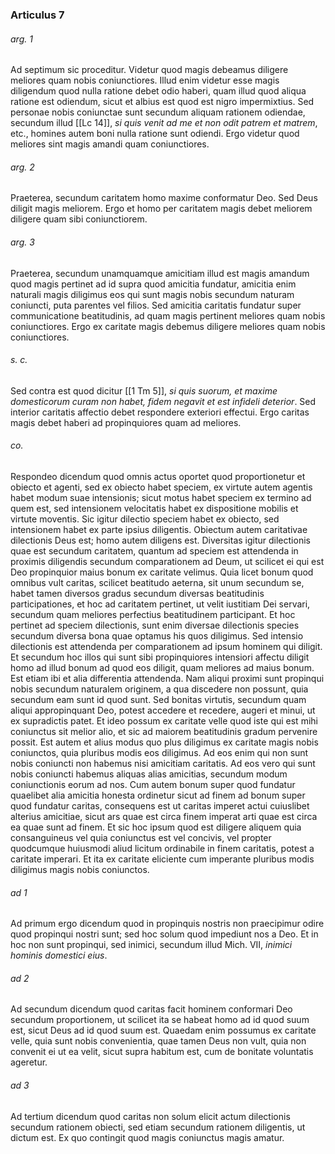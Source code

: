 ### Articulus 7

###### arg. 1
Ad septimum sic proceditur. Videtur quod magis debeamus diligere meliores quam nobis coniunctiores. Illud enim videtur esse magis diligendum quod nulla ratione debet odio haberi, quam illud quod aliqua ratione est odiendum, sicut et albius est quod est nigro impermixtius. Sed personae nobis coniunctae sunt secundum aliquam rationem odiendae, secundum illud [[Lc 14]], *si quis venit ad me et non odit patrem et matrem*, etc., homines autem boni nulla ratione sunt odiendi. Ergo videtur quod meliores sint magis amandi quam coniunctiores.

###### arg. 2
Praeterea, secundum caritatem homo maxime conformatur Deo. Sed Deus diligit magis meliorem. Ergo et homo per caritatem magis debet meliorem diligere quam sibi coniunctiorem.

###### arg. 3
Praeterea, secundum unamquamque amicitiam illud est magis amandum quod magis pertinet ad id supra quod amicitia fundatur, amicitia enim naturali magis diligimus eos qui sunt magis nobis secundum naturam coniuncti, puta parentes vel filios. Sed amicitia caritatis fundatur super communicatione beatitudinis, ad quam magis pertinent meliores quam nobis coniunctiores. Ergo ex caritate magis debemus diligere meliores quam nobis coniunctiores.

###### s. c.
Sed contra est quod dicitur [[1 Tm 5]], *si quis suorum, et maxime domesticorum curam non habet, fidem negavit et est infideli deterior*. Sed interior caritatis affectio debet respondere exteriori effectui. Ergo caritas magis debet haberi ad propinquiores quam ad meliores.

###### co.
Respondeo dicendum quod omnis actus oportet quod proportionetur et obiecto et agenti, sed ex obiecto habet speciem, ex virtute autem agentis habet modum suae intensionis; sicut motus habet speciem ex termino ad quem est, sed intensionem velocitatis habet ex dispositione mobilis et virtute moventis. Sic igitur dilectio speciem habet ex obiecto, sed intensionem habet ex parte ipsius diligentis. Obiectum autem caritativae dilectionis Deus est; homo autem diligens est. Diversitas igitur dilectionis quae est secundum caritatem, quantum ad speciem est attendenda in proximis diligendis secundum comparationem ad Deum, ut scilicet ei qui est Deo propinquior maius bonum ex caritate velimus. Quia licet bonum quod omnibus vult caritas, scilicet beatitudo aeterna, sit unum secundum se, habet tamen diversos gradus secundum diversas beatitudinis participationes, et hoc ad caritatem pertinet, ut velit iustitiam Dei servari, secundum quam meliores perfectius beatitudinem participant. Et hoc pertinet ad speciem dilectionis, sunt enim diversae dilectionis species secundum diversa bona quae optamus his quos diligimus. Sed intensio dilectionis est attendenda per comparationem ad ipsum hominem qui diligit. Et secundum hoc illos qui sunt sibi propinquiores intensiori affectu diligit homo ad illud bonum ad quod eos diligit, quam meliores ad maius bonum. Est etiam ibi et alia differentia attendenda. Nam aliqui proximi sunt propinqui nobis secundum naturalem originem, a qua discedere non possunt, quia secundum eam sunt id quod sunt. Sed bonitas virtutis, secundum quam aliqui appropinquant Deo, potest accedere et recedere, augeri et minui, ut ex supradictis patet. Et ideo possum ex caritate velle quod iste qui est mihi coniunctus sit melior alio, et sic ad maiorem beatitudinis gradum pervenire possit. Est autem et alius modus quo plus diligimus ex caritate magis nobis coniunctos, quia pluribus modis eos diligimus. Ad eos enim qui non sunt nobis coniuncti non habemus nisi amicitiam caritatis. Ad eos vero qui sunt nobis coniuncti habemus aliquas alias amicitias, secundum modum coniunctionis eorum ad nos. Cum autem bonum super quod fundatur quaelibet alia amicitia honesta ordinetur sicut ad finem ad bonum super quod fundatur caritas, consequens est ut caritas imperet actui cuiuslibet alterius amicitiae, sicut ars quae est circa finem imperat arti quae est circa ea quae sunt ad finem. Et sic hoc ipsum quod est diligere aliquem quia consanguineus vel quia coniunctus est vel concivis, vel propter quodcumque huiusmodi aliud licitum ordinabile in finem caritatis, potest a caritate imperari. Et ita ex caritate eliciente cum imperante pluribus modis diligimus magis nobis coniunctos.

###### ad 1
Ad primum ergo dicendum quod in propinquis nostris non praecipimur odire quod propinqui nostri sunt; sed hoc solum quod impediunt nos a Deo. Et in hoc non sunt propinqui, sed inimici, secundum illud Mich. VII, *inimici hominis domestici eius*.

###### ad 2
Ad secundum dicendum quod caritas facit hominem conformari Deo secundum proportionem, ut scilicet ita se habeat homo ad id quod suum est, sicut Deus ad id quod suum est. Quaedam enim possumus ex caritate velle, quia sunt nobis convenientia, quae tamen Deus non vult, quia non convenit ei ut ea velit, sicut supra habitum est, cum de bonitate voluntatis ageretur.

###### ad 3
Ad tertium dicendum quod caritas non solum elicit actum dilectionis secundum rationem obiecti, sed etiam secundum rationem diligentis, ut dictum est. Ex quo contingit quod magis coniunctus magis amatur.

